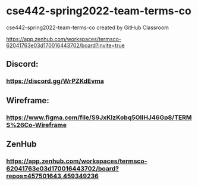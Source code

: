 # cse442-spring2022-team-terms-co
cse442-spring2022-team-terms-co created by GitHub Classroom


https://app.zenhub.com/workspaces/termsco-62041763e03d170016443702/board?invite=true 

## Discord:
### https://discord.gg/WrPZKdEvma 


## Wireframe:
### https://www.figma.com/file/S9JxKlzKobq5OIIHJ46Gp8/TERMS%26Co-Wireframe

## ZenHub
### https://app.zenhub.com/workspaces/termsco-62041763e03d170016443702/board?repos=457501643,459349236
